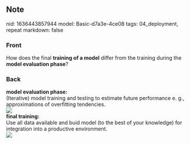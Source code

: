 ## Note
nid: 1636443857944
model: Basic-d7a3e-4ce08
tags: 04_deployment, repeat
markdown: false

### Front
How does the final <b>training of a model</b> differ from the
training during the <b>model evaluation phase</b>?

### Back
<div>
  <b>model evaluation phase:</b>
</div>(Iterative) model training and testing to estimate future
performance e. g., approximations of overfitting tendencies.
<div><img src=
"paste-203ccb14569d1b3981f0f3319fdb0f429d294bcf.jpg"></div>
<div>
  <b>final training:</b>
</div>
<div>
  Use all data available and buid model (to the best of your
  knowledge) for integration into a productive environment.
</div>
<div><img src=
"paste-1310b581880445fb68ef47631b51f8753e4e74fe.jpg"></div>
